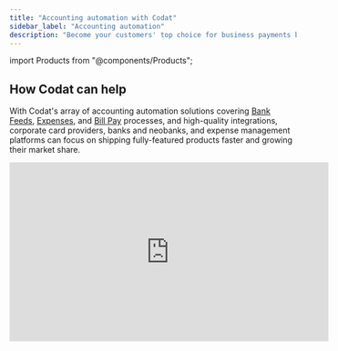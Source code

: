 ```yaml
---
title: "Accounting automation with Codat"
sidebar_label: "Accounting automation"
description: "Become your customers' top choice for business payments by automating more of their financial processes while Codat takes care of the accounting know-how "
---
```


import Products from "@components/Products";

## How Codat can help

With Codat's array of accounting automation solutions covering [Bank Feeds](/bank-feeds/overview), [Expenses](/expenses/overview), and [Bill Pay](/payables/overview) processes, and high-quality integrations, corporate card providers, banks and neobanks, and expense management platforms can focus on shipping fully-featured products faster and growing their market share.

<div className="video-container">
  <iframe
    width="560"
    height="315"
    src="https://www.youtube.com/embed/CK6n1TDQNWE?si=Sv3p0178lq9VDKD8"
    title="YouTube video player"
    frameborder="0"
    allow="accelerometer; autoplay; clipboard-write; encrypted-media; gyroscope; picture-in-picture; web-share"
    allowfullscreen
  />
</div>

## Relevant solutions

<Products mini={true} products={["Expenses", "Bill Pay", "Bank Feeds"]} />

### Expenses

Take expense management one step further by syncing expense transactions, receipts, and other attachments with your customers' accounting software in a simple, standard manner:

- Connect to your SMB's accounting software faster while we take care of authorization, linking, and rate limits.
- Easily write any purchases to the SMB's accounting software and automatically categorize and tag expenses according to your SMB's bookkeeping.
- Focus on solving your customers' problems while we handle the logic for multiple currencies, tax, transfers, and reimbursements.

### Bank Feeds

Embed a bank feeds solution into your application that looks and feels like a natural part of the accounting software your customers use:

- We create the associated infrastructure for you, leveraging integrations with a standardized data model to the accounting software your customers already use.
- Read, create, or update your customers's bank transactions, refunds, and top-ups in real time, while we automate the upload of bank statements into your customers' accounting software.

### Bill Pay

Enjoy a hassle-free way to integrate your bill pay product with your customers' accounting software so you can keep their supplier information, invoices, and payments in sync:

- Our mapping engine ensures only the necessary data for your use case is synced, and payments ready for reconciliation without your customers lifting a finger.

- Bill Pay's asynchronous version handles even the most complex accounts payable workflows with ease, including scenarios that manage credit notes, refunds, partial payments, and bulk payments.

- Synchronous Bill Pay is designed to integrate a real-time bill pay flow into your app as quickly as possible, focusing on simplicity and efficiency of its endpoints.

![Decorative image of schematic graphs, charts, and amounts that represent a customer's risk profile using Codat's Lending solution](/img/use-cases/summary-pages/accounting-automation.png)

## Guides

Looking for code to launch your use case ASAP? Check out our guides:

- **[Build a bank feed to QBO](/bank-feeds/guides/bank-feeds-tutorial)**

  Example-based tutorial focused on supporting your customers in reconciling bank transactions with QuickBooks Online using Codat's Bank Feeds solution

- **[Automate bill payments](/payables/guides/bill-pay/introduction)**

  A showcase of a simple accounts payable automation workflow that helps you understand the core features of a bill payment solution

---

## Read next

- Review the full range of [use cases](/usecases/overview) Codat's solutions support
- See how you can get started with Codat's [Bank Feeds](/bank-feeds/overview), [Expenses](/expenses/overview), and [Bill Pay](/payables/overview) solutions

